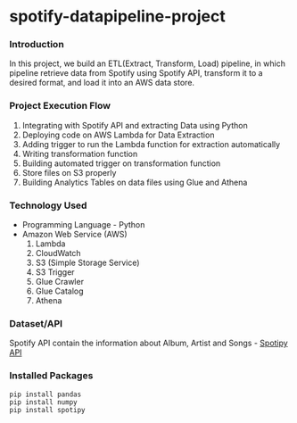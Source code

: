 # spotify-datapipeline-project

### Introduction
In this project, we build an ETL(Extract, Transform, Load) pipeline, in which pipeline retrieve data from Spotify using Spotify API, transform it to a desired format, and load it into an AWS data store.
### Project Execution Flow
1) Integrating with Spotify API and extracting Data using Python
2) Deploying code on AWS Lambda for Data Extraction
3) Adding trigger to run the Lambda function for extraction automatically
4) Writing transformation function
5) Building automated trigger on transformation function
6) Store files on S3 properly
7) Building Analytics Tables on data files using Glue and Athena

### Technology Used
* Programming Language - Python
* Amazon Web Service (AWS)
  1) Lambda
  2) CloudWatch
  3) S3 (Simple Storage Service)
  4) S3 Trigger
  5) Glue Crawler
  6) Glue Catalog
  7) Athena
 
### Dataset/API
Spotify API contain the information about Album, Artist and Songs - [Spotipy API](https://spotipy.readthedocs.io/en/2.22.1/)

### Installed Packages
```
pip install pandas
pip install numpy
pip install spotipy

```
